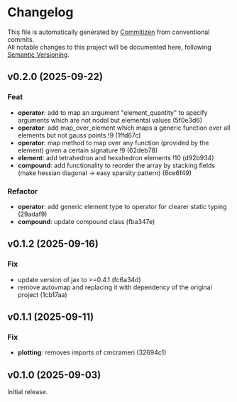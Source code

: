 # Changelog

This file is automatically generated by [Commitizen](https://commitizen-tools.github.io/commitizen/) 
from conventional commits.  
All notable changes to this project will be documented here, following
[Semantic Versioning](https://semver.org/).


## v0.2.0 (2025-09-22)

### Feat

- **operator**: add to map an argument "element_quantity" to specify arguments which are not nodal but elemental values (5f0e3d6)
- **operator**: add map_over_element which maps a generic function over all elements but not gauss points !9 (1ffd67c)
- **operator**: map method to map over any function (provided by the element) given a certain signature !9 (62deb78)
- **element**: add tetrahedron and hexahedron elements !10 (d92b934)
- **compound**: add functionality to reorder the array by stacking fields (make hessian diagonal -> easy sparsity pattern) (6ce6f49)

### Refactor

- **operator**: add generic element type to operator for clearer static typing (29adaf9)
- **compound**: update compound class (fba347e)

## v0.1.2 (2025-09-16)

### Fix

- update version of jax to >=0.4.1 (fc6a34d)
- remove autovmap and replacing it with dependency of the original project (1cb17aa)

## v0.1.1 (2025-09-11)

### Fix

- **plotting**: removes imports of cmcrameri (32694c1)

## v0.1.0 (2025-09-03)

Initial release.
